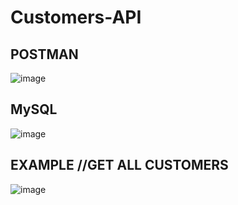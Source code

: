 # Customers-API
## POSTMAN
![image](https://github.com/vlantonakos/Customers-API/assets/107072477/33b61af4-243a-48fa-ad72-507a6cbdf321)
## MySQL
![image](https://github.com/vlantonakos/Customers-API/assets/107072477/159f1429-8577-4e94-81ee-8ff505ca5c10)
## EXAMPLE //GET ALL CUSTOMERS
![image](https://github.com/vlantonakos/Customers-API/assets/107072477/0513f1da-35c1-4227-b18e-7c9357cecd18)
